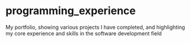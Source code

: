 # programming_experience
My portfolio, showing various projects I have completed, and highlighting my core experience and skills in the software development field
